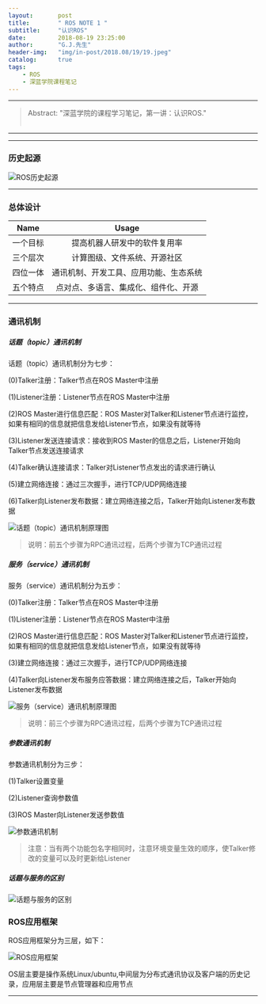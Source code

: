 ```yaml
---
layout:       post
title:        " ROS NOTE 1 "
subtitle:     "认识ROS"
date:         2018-08-19 23:25:00
author:       "G.J.先生"
header-img:   "img/in-post/2018.08/19/19.jpeg"
catalog:      true
tags:
    - ROS
    - 深蓝学院课程笔记
---
```

*****
>Abstract: "深蓝学院的课程学习笔记，第一讲：认识ROS."<br>                                                                                                                                                                                   <br /> 

----------
*************************
### 历史起源
![ROS历史起源](http://pdpv2lxdq.bkt.clouddn.com/1-1.jpg)

*************************
### 总体设计

| Name | Usage |
| -  | :-: |
| 一个目标 | 提高机器人研发中的软件复用率 | 
| 三个层次 | 计算图级、文件系统、开源社区 | 
| 四位一体 | 通讯机制、开发工具、应用功能、生态系统 | 
| 五个特点 | 点对点、多语言、集成化、组件化、开源 | 

*************************
### 通讯机制
##### 话题（topic）通讯机制
话题（topic）通讯机制分为七步：

(0)Talker注册：Talker节点在ROS Master中注册

(1)Listener注册：Listener节点在ROS Master中注册

(2)ROS Master进行信息匹配：ROS Master对Talker和Listener节点进行监控，如果有相同的信息就把信息发给Listener节点，如果没有就等待

(3)Listener发送连接请求：接收到ROS Master的信息之后，Listener开始向Talker节点发送连接请求

(4)Talker确认连接请求：Talker对Listener节点发出的请求进行确认

(5)建立网络连接：通过三次握手，进行TCP/UDP网络连接

(6)Talker向Listener发布数据：建立网络连接之后，Talker开始向Listener发布数据

![话题（topic）通讯机制原理图](http://pdpv2lxdq.bkt.clouddn.com/1-2.jpg)

>说明：前五个步骤为RPC通讯过程，后两个步骤为TCP通讯过程

##### 服务（service）通讯机制
服务（service）通讯机制分为五步：

(0)Talker注册：Talker节点在ROS Master中注册

(1)Listener注册：Listener节点在ROS Master中注册

(2)ROS Master进行信息匹配：ROS Master对Talker和Listener节点进行监控，如果有相同的信息就把信息发给Listener节点，如果没有就等待

(3)建立网络连接：通过三次握手，进行TCP/UDP网络连接

(4)Talker向Listener发布服务应答数据：建立网络连接之后，Talker开始向Listener发布数据

![服务（service）通讯机制原理图](http://pdpv2lxdq.bkt.clouddn.com/1-3.jpg)

>说明：前三个步骤为RPC通讯过程，后两个步骤为TCP通讯过程


##### 参数通讯机制
参数通讯机制分为三步：

(1)Talker设置变量

(2)Listener查询参数值

(3)ROS Master向Listener发送参数值

![参数通讯机制](http://pdpv2lxdq.bkt.clouddn.com/1-4.jpg)

>注意：当有两个功能包名字相同时，注意环境变量生效的顺序，使Talker修改的变量可以及时更新给Listener

##### 话题与服务的区别
![话题与服务的区别](http://pdpv2lxdq.bkt.clouddn.com/1-5.jpg)

### ROS应用框架
ROS应用框架分为三层，如下：

![ROS应用框架](http://pdpv2lxdq.bkt.clouddn.com/1-6.jpg)

OS层主要是操作系统Linux/ubuntu,中间层为分布式通讯协议及客户端的历史记录，应用层主要是节点管理器和应用节点

*************************















